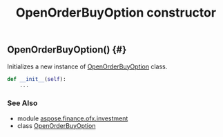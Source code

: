 ﻿---
title: OpenOrderBuyOption constructor
second_title: Aspose.Finance for Python via .NET API References
description: 
type: docs
weight: 10
url: /python-net/aspose.finance.ofx.investment/openorderbuyoption/__init__/
is_root: false
---

## OpenOrderBuyOption() {#}

Initializes a new instance of [OpenOrderBuyOption](/finance/python-net/aspose.finance.ofx.investment/openorderbuyoption) class.



```python
def __init__(self):
    ...
```





### See Also
* module [aspose.finance.ofx.investment](../../)
* class [OpenOrderBuyOption](/finance/python-net/aspose.finance.ofx.investment/openorderbuyoption)
